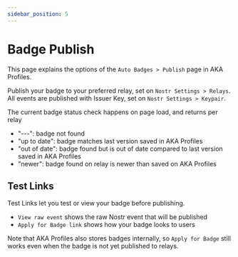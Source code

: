 ```yaml
---
sidebar_position: 5
---
```


# Badge Publish

This page explains the options of the `Auto Badges > Publish` page in AKA Profiles.

Publish your badge to your preferred relay, set on `Nostr Settings > Relays`.
All events are published with Issuer Key, set on `Nostr Settings > Keypair`.

The current badge status check happens on page load, and returns per relay

- "---": badge not found
- "up to date": badge matches last version saved in AKA Profiles
- "out of date": badge found but is out of date compared to last version saved in AKA Profiles
- "newer": badge found on relay is newer than saved on AKA Profiles

## Test Links

Test Links let you test or view your badge before publishing.

- `View raw event` shows the raw Nostr event that will be published
- `Apply for Badge link` shows how your badge looks to users

Note that AKA Profiles also stores badges internally, so `Apply for Badge` still works even when the badge is not yet published to relays.
